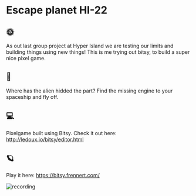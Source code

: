 # Escape planet HI-22

🌞
---
As out last group project at Hyper Island we are testing our limits and building things using new things! 
This is me trying out bitsy, to build a super nice pixel game. 

🚀
---
Where has the alien hidded the part?
Find the missing engine to your spaceship and fly off.

💻
---
Pixelgame built using Bitsy. 
Check it out here: 
http://ledoux.io/bitsy/editor.html


🪐
---
Play it here: 
https://bitsy.frennert.com/


![recording](https://user-images.githubusercontent.com/58373645/119866050-a7321980-bf1c-11eb-8a12-96eb11e62d4b.gif)

